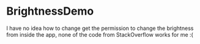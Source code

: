 # BrightnessDemo

I have no idea how to change get the permission to change the brightness from inside the app, none of the code from StackOverflow works for me :(
